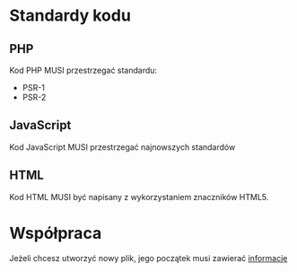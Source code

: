 # Standardy kodu
## PHP
Kod PHP MUSI przestrzegać standardu:
 - PSR-1
 - PSR-2
## JavaScript
Kod JavaScript MUSI przestrzegać najnowszych standardów
## HTML
Kod HTML MUSI być napisany z wykorzystaniem znaczników HTML5.

# Współpraca
Jeżeli chcesz utworzyć nowy plik, jego początek musi zawierać [informacje](https://github.com/SBSystem/file_template.txt)
